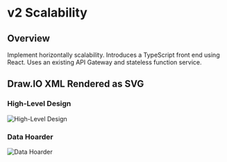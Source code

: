 # v2 Scalability

## Overview

Implement horizontally scalability.  Introduces a TypeScript front end using React.  Uses an existing API Gateway and stateless function service.

## Draw.IO XML Rendered as SVG

### High-Level Design

![High-Level Design](/img/FunctionalBlockDiagram_v2.svg)

### Data Hoarder

![Data Hoarder](/img/FunctionalBlockDiagram_v2_DataHoarder.svg)

